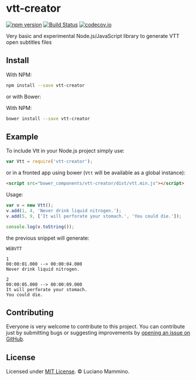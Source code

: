# vtt-creator

[![npm version](https://badge.fury.io/js/vtt-creator.svg)](http://badge.fury.io/js/vtt-creator)
[![Build Status](https://travis-ci.org/lmammino/vtt-creator.svg?branch=master)](https://travis-ci.org/lmammino/vtt-creator)
[![codecov.io](https://codecov.io/gh/lmammino/vtt-creator/coverage.svg?branch=master)](https://codecov.io/gh/lmammino/vtt-creator)

Very basic and experimental Node.js/JavaScript library to generate VTT open subtitles files


## Install

With NPM:

```bash
npm install --save vtt-creator
```

or with Bower:

With NPM:

```bash
bower install --save vtt-creator
```

## Example

To include Vtt in your Node.js project simply use:

```javascript
var Vtt = require('vtt-creator');
```

or in a fronted app using bower (`Vtt` will be available as a global instance):

```html
<script src="bower_components/vtt-creator/dist/vtt.min.js"></script>
```

Usage:

```javascript
var v = new Vtt();
v.add(1, 4, 'Never drink liquid nitrogen.');
v.add(5, 9, ['It will perforate your stomach.', 'You could die.']);

console.log(v.toString());
```

the previous snippet will generate:

```plain
WEBVTT

1
00:00:01.000 --> 00:00:04.000
Never drink liquid nitrogen.

2
00:00:05.000 --> 00:00:09.000
It will perforate your stomach.
You could die.

```

## Contributing

Everyone is very welcome to contribute to this project.
You can contribute just by submitting bugs or suggesting improvements by
[opening an issue on GitHub](https://github.com/lmammino/wtt-creator/issues).


## License

Licensed under [MIT License](LICENSE). © Luciano Mammino.
